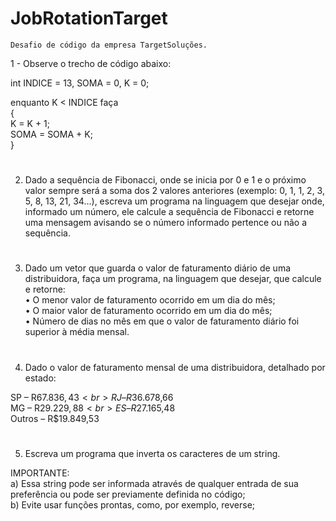 # JobRotationTarget

`Desafio de código da empresa TargetSoluções.`


1 - Observe o trecho de código abaixo:

int INDICE = 13, SOMA = 0, K = 0; <br>

enquanto K < INDICE faça <br>
{ <br>
K = K + 1; <br>
SOMA = SOMA + K; <br>
} <br>

#

2) Dado a sequência de Fibonacci, onde se inicia por 0 e 1 e o próximo valor sempre será a soma dos 2 valores anteriores (exemplo: 0, 1, 1, 2, 3, 5, 8, 13, 21, 34...), escreva um programa na linguagem que desejar onde, informado um número, ele calcule a sequência de Fibonacci e retorne uma mensagem avisando se o número informado pertence ou não a sequência. <br>

#

3) Dado um vetor que guarda o valor de faturamento diário de uma distribuidora, faça um programa, na linguagem que desejar, que calcule e retorne:<br>
• O menor valor de faturamento ocorrido em um dia do mês; <br>
• O maior valor de faturamento ocorrido em um dia do mês; <br>
• Número de dias no mês em que o valor de faturamento diário foi superior à média mensal. <br>

#

4) Dado o valor de faturamento mensal de uma distribuidora, detalhado por estado: <br>

SP – R$67.836,43 <br>
RJ – R$36.678,66 <br>
MG – R$29.229,88 <br>
ES – R$27.165,48 <br>
Outros – R$19.849,53 <br> 

#

5) Escreva um programa que inverta os caracteres de um string. <br>

IMPORTANTE: <br>
a) Essa string pode ser informada através de qualquer entrada de sua preferência ou pode ser previamente definida no código; <br>
b) Evite usar funções prontas, como, por exemplo, reverse;<br>

 
